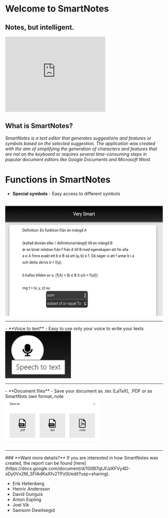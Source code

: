# Welcome to SmartNotes
## Notes, but intelligent.


  <head>
    <link rel="stylesheet" type="text/css" href="/main.css">
  </head>


<iframe width="320" height="240" src="https://www.youtube.com/embed/uXDanUkSW5s?controls=0" frameborder="0" allow="accelerometer; autoplay; encrypted-media; gyroscope; picture-in-picture" allowfullscreen></iframe>

## What is SmartNotes?
_SmartNotes is a text editor that generates suggestions and features or symbols based on the selected suggestion. The application was created with the aim of simplifying the generation of characters and features that are not on the keyboard or requires several time-consuming steps in popular document editors like Google Documents and Microsoft Word._

# **Functions in SmartNotes**
- **Special symbols** - Easy access to different symbols 
<br>
<img src="autoGenerate.png" class="img-responsive" alt="" width="550" height="350">
<hr>
- **Voice to text** - Easy to use only your voice to write your texts
<br> <img src="speechToText.png" class="img-responsive" alt="" width="210" height="150">
<hr>
- **Document files** - Save your document as .tex (LaTeX), .PDF or as SmartNots own format,.note <br>
<img src="saveSmartNotes.png" class="img-responsive" alt="" width="300" height="150" align="center">
<hr>
### **Want more details?**
If you are interested in how SmartNotes was created, the report can be found [here](https://docs.google.com/document/d/1GtBl7qtJfJzKFVy4D-sDy0Vx2M_SFIAdKaXfv2TPz0I/edit?usp=sharing).

<footer>
    	<ul>
        	<li>Erik Hellenberg</li>
            	<li>Henric Andersson</li>
            	<li>David Guirguis</li>
            	<li>Anton Espling</li>
		<li>Joel Vik</li>
            	<li>Samsom Dewitsegid</li>
	</ul>
    </footer>
